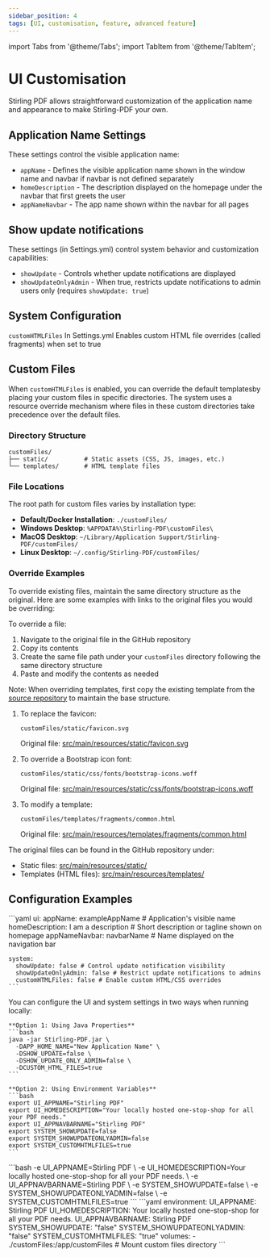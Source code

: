 ```yaml
---
sidebar_position: 4
tags: [UI, customisation, feature, advanced feature]
---
```

import Tabs from '@theme/Tabs';
import TabItem from '@theme/TabItem';

# UI Customisation

Stirling PDF allows straightforward customization of the application name and appearance to make Stirling-PDF your own.

## Application Name Settings
These settings control the visible application name:
- `appName` - Defines the visible application name shown in the window name and navbar if navbar is not defined separately
- `homeDescription` - The description displayed on the homepage under the navbar that first greets the user
- `appNameNavbar` - The app name shown within the navbar for all pages

## Show update notifications
These settings (in Settings.yml) control system behavior and customization capabilities:
- `showUpdate` - Controls whether update notifications are displayed
- `showUpdateOnlyAdmin` - When true, restricts update notifications to admin users only (requires `showUpdate: true`)


## System Configuration
``customHTMLFiles`` In Settings.yml Enables custom HTML file overrides (called fragments) when set to true

## Custom Files
When `customHTMLFiles` is enabled, you can override the default templatesby placing your custom files in specific directories. The system uses a resource override mechanism where files in these custom directories take precedence over the default files.

### Directory Structure
```
customFiles/
├── static/          # Static assets (CSS, JS, images, etc.)
└── templates/       # HTML template files
```

### File Locations
The root path for custom files varies by installation type:
- **Default/Docker Installation**: `./customFiles/`
- **Windows Desktop**: `%APPDATA%\Stirling-PDF\customFiles\`
- **MacOS Desktop**: `~/Library/Application Support/Stirling-PDF/customFiles/`
- **Linux Desktop**: `~/.config/Stirling-PDF/customFiles/`

### Override Examples
To override existing files, maintain the same directory structure as the original. Here are some examples with links to the original files you would be overriding:

To override a file:
1. Navigate to the original file in the GitHub repository
2. Copy its contents
3. Create the same file path under your `customFiles` directory following the same directory structure
4. Paste and modify the contents as needed

Note: When overriding templates, first copy the existing template from the [source repository](https://github.com/Stirling-Tools/Stirling-PDF/tree/main/src/main/resources/templates) to maintain the base structure.

1. To replace the favicon:
   ```
   customFiles/static/favicon.svg
   ```
   Original file: [src/main/resources/static/favicon.svg](https://github.com/Stirling-Tools/Stirling-PDF/blob/main/src/main/resources/static/favicon.svg)

2. To override a Bootstrap icon font:
   ```
   customFiles/static/css/fonts/bootstrap-icons.woff
   ```
   Original file: [src/main/resources/static/css/fonts/bootstrap-icons.woff](https://github.com/Stirling-Tools/Stirling-PDF/blob/main/src/main/resources/static/css/fonts/bootstrap-icons.woff)

3. To modify a template:
   ```
   customFiles/templates/fragments/common.html
   ```
   Original file: [src/main/resources/templates/fragments/common.html](https://github.com/Stirling-Tools/Stirling-PDF/blob/main/src/main/resources/templates/fragments/common.html)

The original files can be found in the GitHub repository under:
- Static files: [src/main/resources/static/](https://github.com/Stirling-Tools/Stirling-PDF/tree/main/src/main/resources/static)
- Templates (HTML files): [src/main/resources/templates/](https://github.com/Stirling-Tools/Stirling-PDF/tree/main/src/main/resources/templates)




## Configuration Examples

<Tabs groupId="config-methods">
  <TabItem value="settings" label="Settings File">
    ```yaml
    ui:
      appName: exampleAppName # Application's visible name
      homeDescription: I am a description # Short description or tagline shown on homepage
      appNameNavbar: navbarName # Name displayed on the navigation bar

    system:
      showUpdate: false # Control update notification visibility
      showUpdateOnlyAdmin: false # Restrict update notifications to admins
      customHTMLFiles: false # Enable custom HTML/CSS overrides
    ```
  </TabItem>
  <TabItem value="local" label="Local Environment">
    You can configure the UI and system settings in two ways when running locally:

    **Option 1: Using Java Properties**
    ```bash
    java -jar Stirling-PDF.jar \
      -DAPP_HOME_NAME="New Application Name" \
      -DSHOW_UPDATE=false \
      -DSHOW_UPDATE_ONLY_ADMIN=false \
      -DCUSTOM_HTML_FILES=true
    ```

    **Option 2: Using Environment Variables**
    ```bash
    export UI_APPNAME="Stirling PDF"
    export UI_HOMEDESCRIPTION="Your locally hosted one-stop-shop for all your PDF needs."
    export UI_APPNAVBARNAME="Stirling PDF"
    export SYSTEM_SHOWUPDATE=false
    export SYSTEM_SHOWUPDATEONLYADMIN=false
    export SYSTEM_CUSTOMHTMLFILES=true
    ```
  </TabItem>
  <TabItem value="docker-run" label="Docker Run">
    ```bash
    -e UI_APPNAME=Stirling PDF \
    -e UI_HOMEDESCRIPTION=Your locally hosted one-stop-shop for all your PDF needs. \
    -e UI_APPNAVBARNAME=Stirling PDF \
    -e SYSTEM_SHOWUPDATE=false \
    -e SYSTEM_SHOWUPDATEONLYADMIN=false \
    -e SYSTEM_CUSTOMHTMLFILES=true
    ```
  </TabItem>
  <TabItem value="docker-compose" label="Docker Compose">
    ```yaml
    environment:
      UI_APPNAME: Stirling PDF
      UI_HOMEDESCRIPTION: Your locally hosted one-stop-shop for all your PDF needs.
      UI_APPNAVBARNAME: Stirling PDF
      SYSTEM_SHOWUPDATE: "false"
      SYSTEM_SHOWUPDATEONLYADMIN: "false"
      SYSTEM_CUSTOMHTMLFILES: "true"
    volumes:
      - ./customFiles:/app/customFiles # Mount custom files directory
    ```
  </TabItem>
</Tabs>
